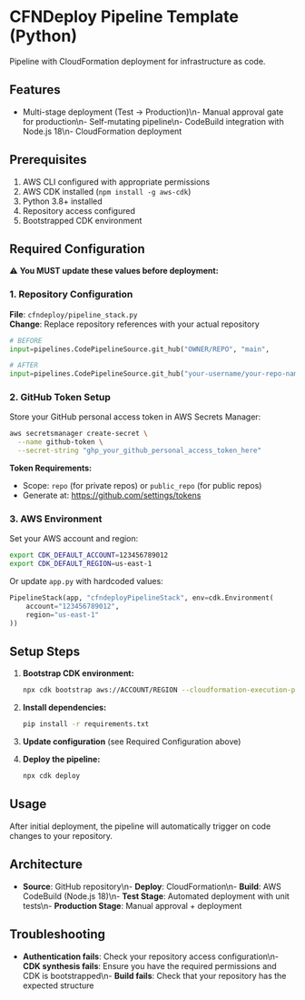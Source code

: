 # CFNDeploy Pipeline Template (Python)

Pipeline with CloudFormation deployment for infrastructure as code.

## Features

- Multi-stage deployment (Test → Production)\n- Manual approval gate for production\n- Self-mutating pipeline\n- CodeBuild integration with Node.js 18\n- CloudFormation deployment

## Prerequisites

1. AWS CLI configured with appropriate permissions
2. AWS CDK installed (`npm install -g aws-cdk`)
3. Python 3.8+ installed
3. Repository access configured
4. Bootstrapped CDK environment

## Required Configuration

⚠️ **You MUST update these values before deployment:**

### 1. Repository Configuration

**File**: `cfndeploy/pipeline_stack.py`  
**Change**: Replace repository references with your actual repository

```python
# BEFORE
input=pipelines.CodePipelineSource.git_hub("OWNER/REPO", "main",

# AFTER
input=pipelines.CodePipelineSource.git_hub("your-username/your-repo-name", "main",
```

### 2. GitHub Token Setup

Store your GitHub personal access token in AWS Secrets Manager:

```bash
aws secretsmanager create-secret \
  --name github-token \
  --secret-string "ghp_your_github_personal_access_token_here"
```

**Token Requirements:**
- Scope: `repo` (for private repos) or `public_repo` (for public repos)
- Generate at: https://github.com/settings/tokens

### 3. AWS Environment

Set your AWS account and region:

```bash
export CDK_DEFAULT_ACCOUNT=123456789012
export CDK_DEFAULT_REGION=us-east-1
```

Or update `app.py` with hardcoded values:

```python
PipelineStack(app, "cfndeployPipelineStack", env=cdk.Environment(
    account="123456789012",
    region="us-east-1"
))
```

## Setup Steps

1. **Bootstrap CDK environment:**
   ```bash
   npx cdk bootstrap aws://ACCOUNT/REGION --cloudformation-execution-policies arn:aws:iam::aws:policy/AdministratorAccess
   ```

2. **Install dependencies:**
   ```bash
   pip install -r requirements.txt
   ```

3. **Update configuration** (see Required Configuration above)

4. **Deploy the pipeline:**
   ```bash
   npx cdk deploy
   ```

## Usage

After initial deployment, the pipeline will automatically trigger on code changes to your repository.

## Architecture

- **Source**: GitHub repository\n- **Deploy**: CloudFormation\n- **Build**: AWS CodeBuild (Node.js 18)\n- **Test Stage**: Automated deployment with unit tests\n- **Production Stage**: Manual approval + deployment

## Troubleshooting

- **Authentication fails**: Check your repository access configuration\n- **CDK synthesis fails**: Ensure you have the required permissions and CDK is bootstrapped\n- **Build fails**: Check that your repository has the expected structure
